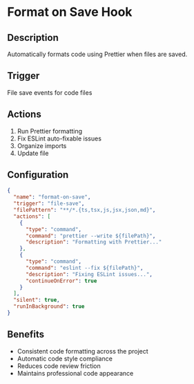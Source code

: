 # Format on Save Hook

## Description

Automatically formats code using Prettier when files are saved.

## Trigger

File save events for code files

## Actions

1. Run Prettier formatting
2. Fix ESLint auto-fixable issues
3. Organize imports
4. Update file

## Configuration

```json
{
  "name": "format-on-save",
  "trigger": "file-save",
  "filePattern": "**/*.{ts,tsx,js,jsx,json,md}",
  "actions": [
    {
      "type": "command",
      "command": "prettier --write ${filePath}",
      "description": "Formatting with Prettier..."
    },
    {
      "type": "command",
      "command": "eslint --fix ${filePath}",
      "description": "Fixing ESLint issues...",
      "continueOnError": true
    }
  ],
  "silent": true,
  "runInBackground": true
}
```

## Benefits

- Consistent code formatting across the project
- Automatic code style compliance
- Reduces code review friction
- Maintains professional code appearance
